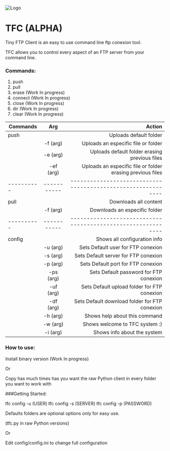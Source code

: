 ![Logo](http://i63.tinypic.com/16aa1km.png) 
# TFC (ALPHA)

Tiny FTP Client is an easy to use command line ftp conexion tool.

TFC allows you to control every aspect of an FTP server from your command line.


### Commands:

1. push
2. pull
3. erase (Work In progress)
4. connect (Work In progress)
5. close (Work In progress)
6. dir (Work In progress)
7. clear (Work In progress)

| Commands | Arg       | Action                                                     |
|----------|:---------:|-----------------------------------------------------------:|
| push     |           | Uploads default folder                                     |
|          | -f  (arg) | Uploads an especific file or folder                        |
|          | -e  (arg) | Uploads default folder erasing previous files              |
|          | -ef (arg) | Uploads an especific file or folder erasing previous files |
|----------|-----------|------------------------------------------------------------|
| pull     |           | Downloads all content                                      |
|          | -f (arg)  | Downloads an especific folder                              |
|----------|-----------|------------------------------------------------------------|
| config   |           | Shows all configuration info                               |
|          | -u (arg)  | Sets Default user for FTP conexion                         |
|          | -s (arg)  | Sets Default server for FTP conexion                       |
|          | -p (arg)  | Sets Default port for FTP conexion                         |
|          | -ps (arg) | Sets Default password for FTP conexion                     |
|          | -uf (arg) | Sets Default upload folder for FTP conexion                |
|          | -df (arg) | Sets Default download folder for FTP conexion              |
|          | -h (arg)  | Shows help about this command                              |
|          | -w (arg)  | Shows welcome to TFC system :)                             |
|          | -i (arg)  | Shows info about the system                                |

### How to use:

Install binary version (Work In progress)

Or

Copy has much times has you want the raw Python client in every folder you want to work with

###Getting Started:

tfc config -u (USER)
tfc config -s (SERVER)
tfc config -p (PASSWORD)

Defaults folders are optional options only for easy use.

(tfc.py in raw Python versions)

Or

Edit config/config.ini to change full configuration